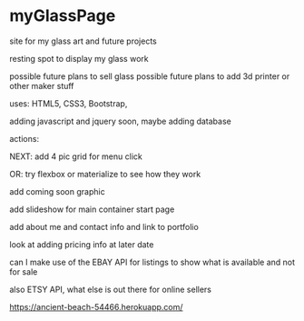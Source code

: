 # myGlassPage
site for my glass art and future projects

resting spot to display my glass work

possible future plans to sell glass
possible future plans to add 3d printer or other maker stuff

uses:  HTML5, CSS3, Bootstrap, 

adding javascript and jquery soon, maybe adding database

actions:

NEXT: add 4 pic grid for menu click

OR:  try flexbox or materialize to see how they work

add coming soon graphic

add slideshow for main container start page

add about me and contact info and link to portfolio

look at adding pricing info at later date

can I make use of the EBAY API for listings to show what is available and not for sale

also ETSY API, what else is out there for online sellers


 https://ancient-beach-54466.herokuapp.com/
